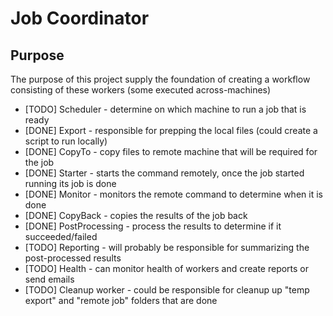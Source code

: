 # Job Coordinator

## Purpose

The purpose of this project supply the foundation of creating a workflow consisting of these workers (some executed across-machines)
- [TODO] Scheduler - determine on which machine to run a job that is ready
- [DONE] Export - responsible for prepping the local files (could create a script to run locally)
- [DONE] CopyTo - copy files to remote machine that will be required for the job
- [DONE] Starter - starts the command remotely, once the job started running its job is done
- [DONE] Monitor - monitors the remote command to determine when it is done
- [DONE] CopyBack - copies the results of the job back
- [DONE] PostProcessing - process the results to determine if it succeeded/failed
- [TODO] Reporting - will probably be responsible for summarizing the post-processed results
- [TODO] Health - can monitor health of workers and create reports or send emails
- [TODO] Cleanup worker - could be responsible for cleanup up "temp export" and "remote job" folders that are done